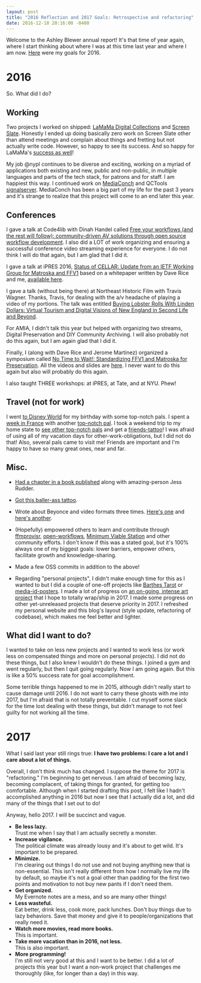 ```yaml
---
layout: post
title: "2016 Reflection and 2017 Goals: Retrospective and refactoring"
date: 2016-12-18 20:16:00 -0400
---
```


Welcome to the Ashley Blewer annual report! It's that time of year again, where I start thinking about where I was at this time last year and where I am now. [Here](http://ablwr.github.io/blog/2016/01/02/2016-new-years-resolutions/) were my goals for 2016.

# 2016

So. What did I do?

## Working

Two projects I worked on shipped: [LaMaMa Digital Collections](http://catalog.lamama.org/) and [Screen Slate](http://www.screenslate.com/). Honestly I ended up doing basically zero work on Screen Slate other than attend meetings and complain about things and fretting but not actually write code. However, so happy to see its success. And so happy for LaMaMa's [success as well](http://www.nytimes.com/2016/06/27/theater/la-mama-to-release-expanded-version-of-digital-archive.html?_r=2)!

My job @nypl continues to be diverse and exciting, working on a myriad of applications both existing and new, public and non-public, in multiple languages and parts of the tech stack, for patrons and for staff. I am happiest this way. I continued work on [MediaConch](https://github.com/MediaArea/MediaConch_SourceCode) and QCTools [signalserver](https://github.com/bavc/signalserver). MediaConch has been a big part of my life for the past 3 years and it's strange to realize that this project will come to an end later this year.

## Conferences

I gave a talk at Code4lib with Dinah Handel called [Free your workflows (and the rest will follow): community-driven AV solutions through open source workflow development](https://www.youtube.com/watch?v=pSlJr8L8dpA&feature=youtu.be&t=53m50s). I also did a LOT of work organizing and ensuring a successful conference video streaming experience for everyone. I do not think I will do that again, but I am glad that I did it.

I gave a talk at iPRES 2016, [Status of CELLAR: Update from an IETF Working Group for Matroska and FFV1](https://docs.google.com/presentation/d/1i31RE5pQM0SHm8Y_OYm9mt9RtH-OVmvjRjVayDr7vzw/edit?usp=sharing) based on a whitepaper written by Dave Rice and me, [available here](http://ashleyblewer.com/img/blewer_rice_ipres_status_of_cellar.pdf).

I gave a talk (without being there) at Northeast Historic Film with Travis Wagner. Thanks, Travis, for dealing with the a/v headache of playing a video of my portions. The talk was entitled [Buying Lobster Rolls With Linden Dollars: Virtual Tourism and Digital Visions of New England in Second Life and Beyond](https://docs.google.com/presentation/d/132MQalXuO1Yn3xLuw29i1apN1K80TixgXZWMhMkf7cs/edit#slide=id.g11599e9a64_0_7).

For AMIA, I didn't talk this year but helped with organizing two streams, Digital Preservation and DIY Community Archiving. I will also probably not do this again, but I am again glad that I did it.

Finally, I (along with Dave Rice and Jerome Martinez) organized a symposium called [No Time to Wait!: Standardizing FFV1 and Matroska for Preservation](https://mediaarea.net/MediaConch/notimetowait.html). All the videos and slides are [here](https://github.com/preforma/notimetowait). I never want to do this again but also will probably do this again.

I also taught THREE workshops: at iPRES, at Tate, and at NYU. Phew!

## Travel (not for work)

I went [to Disney World](https://www.instagram.com/p/BFe_bbGyckm/?taken-by=ablwr) for my birthday with some top-notch pals. I spent a [week in France](https://www.instagram.com/p/BLgezkpBeZN/?taken-by=ablwr) with another [top-notch pal](https://www.instagram.com/p/BLUUY0BDFz9/?taken-by=ablwr). I took a weekend trip to my home state to [see other top-notch pals](https://www.instagram.com/p/BJ6Y9Eahg_5/?taken-by=ablwr) and get a [friends-tattoo](https://www.instagram.com/p/BJ8mNPuhHo3/?taken-by=ablwr)! I was afraid of using all of my vacation days for other-work-obligations, but I did not do that! Also, several pals came to visit me! Friends are important and I'm happy to have so many great ones, near and far.

## Misc.

- [Had a chapter in a book published](https://www.instagram.com/p/BHDiLyiBrDj/?taken-by=ablwr) along with amazing-person Jess Rudder.

- [Got this baller-ass tattoo](https://www.instagram.com/p/BGAofnxycvp/?taken-by=ablwr).

- Wrote about Beyonce and video formats three times. [Here's one](http://ablwr.github.io/blog/2016/02/07/format-ion-video-playback-errors-in-beyonces-latest-music-video/) and [here's another](http://ablwr.github.io/blog/2016/04/29/lemonade/).

- (Hopefully) empowered others to learn and contribute through [ffmprovisr](http://amiaopensource.github.io/ffmprovisr/), [open-workflows](http://amiaopensource.github.io/ffmprovisr/), [Minimum Viable Station](http://ablwr.github.io/blog/2016/12/02/minimum-viable-transfer-station-documentation/) and other community efforts. I don't know if this was a stated goal, but it's 100% always one of my biggest goals: lower barriers, empower others, facilitate growth and knowledge-sharing.

- Made a few OSS commits in addition to the above!

- Regarding "personal projects", I didn't make enough time for this as I wanted to but I did a couple of one-off projects like [Barthes Tarot](https://ablwr.github.io/barthes-tarot/) or [media-id-posters](https://github.com/ablwr/media-id-posters). I made a lot of progress on [an on-going, intense art project](https://www.instagram.com/p/BCWUCCpScmJ/?taken-by=ablwr) that I hope to totally wrap/ship in 2017. I made some progress on other yet-unreleased projects that deserve priority in 2017. I refreshed my personal website and this blog's layout (style update, refactoring of codebase), which makes me feel better and lighter.

## What did I want to do?

I wanted to take on less new projects and I wanted to work less (or work less on compensated things and more on personal projects). I did not do these things, but I also knew I wouldn't do these things. I joined a gym and went regularly, but then I quit going regularly. Now I am going again. But this is like a 50% success rate for goal accomplishment.

Some terrible things happened to me in 2015, although didn't really start to cause damage until 2016. I do not want to carry these ghosts with me into 2017, but I'm afraid that is not totally preventable. I cut myself some slack for the time lost dealing with these things, but didn't manage to not feel guilty for not working all the time.

# 2017

What I said last year still rings true: **I have two problems: I care a lot and I care about a lot of things.**

Overall, I don't think much has changed. I suppose the theme for 2017 is "refactoring." I'm beginning to get nervous. I am afraid of becoming lazy, becoming complacent, of taking things for granted, for getting too comfortable. Although when I started drafting this post, I felt like I hadn't accomplished anything in 2016 but now I see that I actually did a lot, and did many of the things that I set out to do!

Anyway, hello 2017. I will be succinct and vague.

- **Be less lazy.**  
Trust me when I say that I am actually secretly a monster.
- **Increase vigilance.**  
The political climate was already lousy and it's about to get wild. It's important to be prepared.
- **Minimize.**  
I'm clearing out things I do not use and not buying anything new that is non-essential. This isn't really different from how I normally live my life by default, so maybe it's not a goal other than padding for the first two points and motivation to not buy new pants if I don't need them.
- **Get organized.**  
My Evernote notes are a mess, and so are many other things!
- **Less wasteful.**  
Eat better, drink less, cook more, pack lunches. Don't buy things due to lazy behaviors. Save that money and give it to people/organizations that really need it.
- **Watch more movies, read more books.**  
This is important.
- **Take more vacation than in 2016, not less.**  
This is also important.
- **More programming!**  
I'm still not very good at this and I want to be better. I did a lot of projects this year but I want a non-work project that challenges me thoroughly (like, for longer than a day) in this way.
